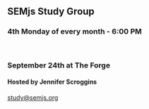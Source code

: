 ## SEMjs Study Group
### 4th Monday of every month - 6:00 PM
<br/>

### September 24th at The Forge
#### Hosted by Jennifer Scroggins


study@semjs.org
